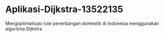 # Aplikasi-Dijkstra-13522135
 Mengoptimalisasi rute penerbangan domestik di Indonesia menggunakan algoritma Dijkstra
